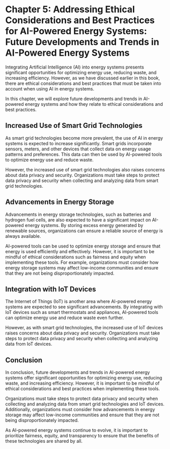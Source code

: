 Chapter 5: Addressing Ethical Considerations and Best Practices for AI-Powered Energy Systems: Future Developments and Trends in AI-Powered Energy Systems
==========================================================================================================================================================

Integrating Artificial Intelligence (AI) into energy systems presents significant opportunities for optimizing energy use, reducing waste, and increasing efficiency. However, as we have discussed earlier in this book, there are ethical considerations and best practices that must be taken into account when using AI in energy systems.

In this chapter, we will explore future developments and trends in AI-powered energy systems and how they relate to ethical considerations and best practices.

Increased Use of Smart Grid Technologies
----------------------------------------

As smart grid technologies become more prevalent, the use of AI in energy systems is expected to increase significantly. Smart grids incorporate sensors, meters, and other devices that collect data on energy usage patterns and preferences. This data can then be used by AI-powered tools to optimize energy use and reduce waste.

However, the increased use of smart grid technologies also raises concerns about data privacy and security. Organizations must take steps to protect data privacy and security when collecting and analyzing data from smart grid technologies.

Advancements in Energy Storage
------------------------------

Advancements in energy storage technologies, such as batteries and hydrogen fuel cells, are also expected to have a significant impact on AI-powered energy systems. By storing excess energy generated by renewable sources, organizations can ensure a reliable source of energy is always available.

AI-powered tools can be used to optimize energy storage and ensure that energy is used efficiently and effectively. However, it is important to be mindful of ethical considerations such as fairness and equity when implementing these tools. For example, organizations must consider how energy storage systems may affect low-income communities and ensure that they are not being disproportionately impacted.

Integration with IoT Devices
----------------------------

The Internet of Things (IoT) is another area where AI-powered energy systems are expected to see significant advancements. By integrating with IoT devices such as smart thermostats and appliances, AI-powered tools can optimize energy use and reduce waste even further.

However, as with smart grid technologies, the increased use of IoT devices raises concerns about data privacy and security. Organizations must take steps to protect data privacy and security when collecting and analyzing data from IoT devices.

Conclusion
----------

In conclusion, future developments and trends in AI-powered energy systems offer significant opportunities for optimizing energy use, reducing waste, and increasing efficiency. However, it is important to be mindful of ethical considerations and best practices when implementing these tools.

Organizations must take steps to protect data privacy and security when collecting and analyzing data from smart grid technologies and IoT devices. Additionally, organizations must consider how advancements in energy storage may affect low-income communities and ensure that they are not being disproportionately impacted.

As AI-powered energy systems continue to evolve, it is important to prioritize fairness, equity, and transparency to ensure that the benefits of these technologies are shared by all.
